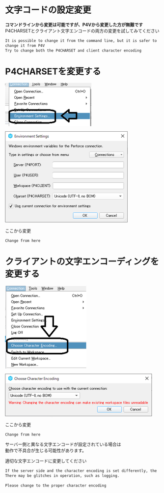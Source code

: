 # 文字コードの設定変更

**コマンドラインから変更は可能ですが、P4Vから変更した方が無難です**  
P4CHARSETとクライアント文字エンコードの両方の変更を試してみてください

```
It is possible to change it from the command line, but it is safer to change it from P4V
Try to change both the P4CHARSET and client character encoding
```

# P4CHARSETを変更する


![文字コード変更1](https://raw.githubusercontent.com/hexagrimoire/hexagrimoire.github.io/main/static/wiki/image/03_HelixCore/p4v.image.01.png)

![文字コード変更2](https://raw.githubusercontent.com/hexagrimoire/hexagrimoire.github.io/main/static/wiki/image/03_HelixCore/p4v.image.02.png)

ここから変更  

```
Change from here
```

# クライアントの文字エンコーディングを変更する

![文字コード変更1](https://raw.githubusercontent.com/hexagrimoire/hexagrimoire.github.io/main/static/wiki/image/03_HelixCore/p4v.image.03.png)

![文字コード変更2](https://raw.githubusercontent.com/hexagrimoire/hexagrimoire.github.io/main/static/wiki/image/03_HelixCore/p4v.image.04.png)

ここから変更  

```
Change from here
```

サーバー側と異なる文字エンコードが設定されている場合は  
動作で不具合が生じる可能性があります。

適切な文字エンコードに変更してください

```
If the server side and the character encoding is set differently, the
There may be glitches in operation, such as logging.

Please change to the proper character encoding
```